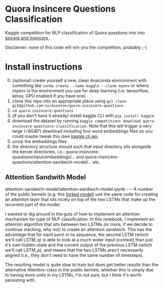 # Quora Insincere Questions Classification 
Kaggle competition for NLP classification of Quora questions into into [sincere and insincere
](https://www.kaggle.com/c/quora-insincere-questions-classification/discussion/77691#456365). 

Disclaimer: none of this code will win you the competition, probably ;-) 


# Install instructions
0. (optional) create yourself a new, clean Anaconda environment with something like `conda create --name kaggle --clone myenv` or where myenv is the environment you use for deep learning (i.e. tensorflow, keras, GPU enabled if you have one)
1. clone this repo into an appropriate place using `git clone git@github.com:nicksexton/quora-insincere-questions`
2. `cd quora-insincere-questions`
2. (if you don't have it already) install kaggle CLI with `pip install kaggle`
3. download the dataset by running `kaggle competitions download quora-insincere-questions-classification`. Note that this will trigger a very large (~8GiB?) download including four word embeddings files so you could maybe tweak this (see [kaggle cli api](https://github.com/Kaggle/kaggle-api).
4. unzip the embeddings files
5. the directory structure should such that input directory sits alongside the kernel directories, i.e.: quora-insincere-questions/input/embeddings/... and quora-insincere-questions/attention-sandwich-model/... etc.
 

## Attention Sandwith Model
attention-sandwich-model/attention-sandwich-model.ipynb --- A number of the public kernels (e.g. this [forked model](https://www.kaggle.com/nicksexton/different-embeddings-with-attention-fork-fork)) use the same code for creating an attention layer that sits nicely on top of the two LSTMs that make up the recurrent part of the model. 

I wanted to dig around in the guts of how to implement an attention mechanism for type of NLP classification. In this notebook, I  implement an attention algorithm that sits between two LSTMs (or more, if we decide to continue stacking, why not) to create an attention sandwich. This has the advantage that for each point in its sequence, the second LSTM (which we'll call LSTM_q) is able to look at a much wider input (context) than just it's own hidden state and the current output of the previous LSTM (which we'll call LSTM_p), and means that the two LSTMs aren't necessarily aligned (i.e., they don't need to have the same number of timesteps).

The resulting model is quite slow to train but does get better results than the alternative Attention class in the public kernels, whether this is simply due to having more units in my LSTMs, I'm not sure, but I think it's worth persisting with.

